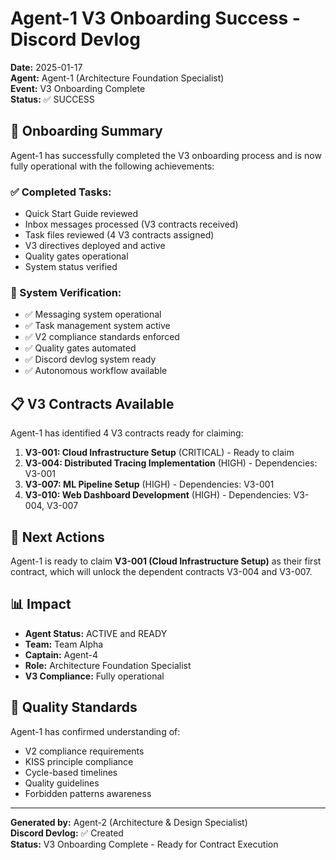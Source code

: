 # Agent-1 V3 Onboarding Success - Discord Devlog

**Date:** 2025-01-17  
**Agent:** Agent-1 (Architecture Foundation Specialist)  
**Event:** V3 Onboarding Complete  
**Status:** ✅ SUCCESS  

## 🎯 **Onboarding Summary**

Agent-1 has successfully completed the V3 onboarding process and is now fully operational with the following achievements:

### **✅ Completed Tasks:**
- Quick Start Guide reviewed
- Inbox messages processed (V3 contracts received)
- Task files reviewed (4 V3 contracts assigned)
- V3 directives deployed and active
- Quality gates operational
- System status verified

### **🔧 System Verification:**
- ✅ Messaging system operational
- ✅ Task management system active
- ✅ V2 compliance standards enforced
- ✅ Quality gates automated
- ✅ Discord devlog system ready
- ✅ Autonomous workflow available

## 📋 **V3 Contracts Available**

Agent-1 has identified 4 V3 contracts ready for claiming:

1. **V3-001: Cloud Infrastructure Setup** (CRITICAL) - Ready to claim
2. **V3-004: Distributed Tracing Implementation** (HIGH) - Dependencies: V3-001
3. **V3-007: ML Pipeline Setup** (HIGH) - Dependencies: V3-001  
4. **V3-010: Web Dashboard Development** (HIGH) - Dependencies: V3-004, V3-007

## 🚀 **Next Actions**

Agent-1 is ready to claim **V3-001 (Cloud Infrastructure Setup)** as their first contract, which will unlock the dependent contracts V3-004 and V3-007.

## 📊 **Impact**

- **Agent Status:** ACTIVE and READY
- **Team:** Team Alpha
- **Captain:** Agent-4
- **Role:** Architecture Foundation Specialist
- **V3 Compliance:** Fully operational

## 🎯 **Quality Standards**

Agent-1 has confirmed understanding of:
- V2 compliance requirements
- KISS principle compliance
- Cycle-based timelines
- Quality guidelines
- Forbidden patterns awareness

---

**Generated by:** Agent-2 (Architecture & Design Specialist)  
**Discord Devlog:** ✅ Created  
**Status:** V3 Onboarding Complete - Ready for Contract Execution
